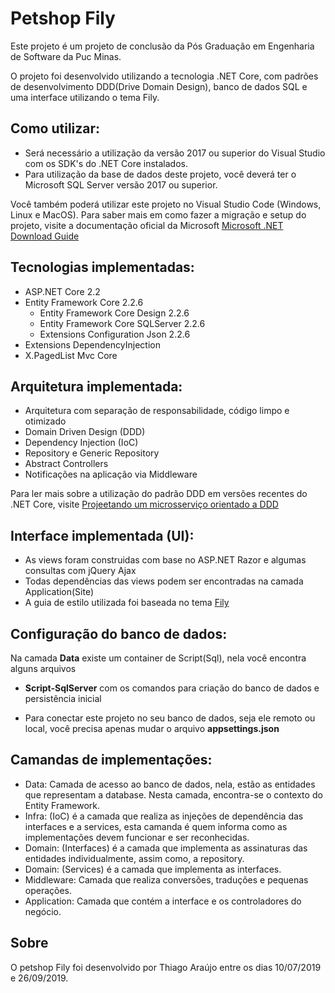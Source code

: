 # Petshop Fily

Este projeto é um projeto de conclusão da Pós Graduação em Engenharia de Software da Puc Minas.

O projeto foi desenvolvido utilizando a tecnologia .NET Core, com padrões de desenvolvimento DDD(Drive Domain Design), banco de dados SQL 
e uma interface utilizando o tema Fily.

## Como utilizar:
- Será necessário a utilização da versão 2017 ou superior do Visual Studio com os SDK's do .NET Core instalados.
- Para utilização da base de dados deste projeto, você deverá ter o Microsoft SQL Server versão 2017 ou superior.

Você também poderá utilizar este projeto no Visual Studio Code (Windows, Linux e MacOS).
Para saber mais em como fazer a migração e setup do projeto, visite a documentação oficial da Microsoft [Microsoft .NET Download Guide](https://www.microsoft.com/net/download)

## Tecnologias implementadas:
- ASP.NET Core 2.2
- Entity Framework Core 2.2.6
  - Entity Framework Core Design 2.2.6
  - Entity Framework Core SQLServer 2.2.6
  - Extensions Configuration Json 2.2.6
- Extensions DependencyInjection
- X.PagedList Mvc Core

## Arquitetura implementada:
- Arquitetura com separação de responsabilidade, código limpo e otimizado
- Domain Driven Design (DDD)
- Dependency Injection (IoC)
- Repository e Generic Repository
- Abstract Controllers
- Notificações na aplicação via Middleware

Para ler mais sobre a utilização do padrão DDD em versões recentes do .NET Core, visite [Projeetando um microsserviço orientado a DDD](https://docs.microsoft.com/pt-br/dotnet/architecture/microservices/microservice-ddd-cqrs-patterns/ddd-oriented-microservice)

## Interface implementada (UI):
- As views foram construidas com base no ASP.NET Razor e algumas consultas com jQuery Ajax
- Todas dependências das views podem ser encontradas na camada Application(Site)
- A guia de estilo utilizada foi baseada no tema [Fily](https://themefisher.com/products/quixlab-admin-dashboard-theme/)

## Configuração do banco de dados:
Na camada **Data** existe um container de Script(Sql), nela você encontra alguns arquivos
- **Script-SqlServer** com os comandos para criação do banco de dados e persistência inicial

- Para conectar este projeto no seu banco de dados, seja ele remoto ou local, você precisa apenas mudar o arquivo **appsettings.json** 

## Camandas de implementações:
- Data: Camada de acesso ao banco de dados, nela, estão as entidades que representam a database. Nesta camada, encontra-se o contexto do Entity Framework.
- Infra: (IoC) é a camada que realiza as injeções de dependência das interfaces e a services, esta camanda é quem informa como as implementações devem funcionar e ser reconhecidas.
- Domain: (Interfaces) é a camada que implementa as assinaturas das entidades individualmente, assim como, a repository.
- Domain: (Services) é a camada que implementa as interfaces.
- Middleware: Camada que realiza conversões, traduções e pequenas operações.
- Application: Camada que contém a interface e os controladores do negócio.

## Sobre
O petshop Fily foi desenvolvido por Thiago Araújo entre os dias 10/07/2019 e 26/09/2019.
